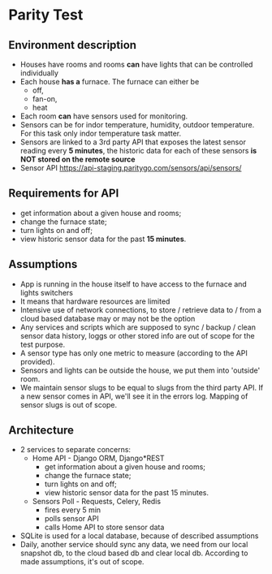 # Parity Test

## Environment description

* Houses have rooms and rooms __can__ have lights that can be controlled individually
* Each house __has a__ furnace. The furnace can either be
  * off,
  * fan-on,
  * heat
* Each room __can__ have sensors used for monitoring.
* Sensors can be for indor temperature, humidity, outdoor temperature.
 For this task only indor temperature task matter.
* Sensors are linked to a 3rd party API that exposes the latest sensor reading every __5 minutes__,
 the historic data for each of these sensors __is NOT stored on the remote source__
* Sensor API <https://api-staging.paritygo.com/sensors/api/sensors/>

## Requirements for API

* get information about a given house and rooms;
* change the furnace state;
* turn lights on and off;
* view historic sensor data for the past __15 minutes__.

## Assumptions

* App is running in the house itself to have access to the furnace and lights switchers
* It means that hardware resources are limited
* Intensive use of network connections, to store / retrieve data to / from a cloud based database
may or may not be the option
* Any services and scripts which are supposed to sync / backup / clean sensor data history, loggs or
 other stored info are out of scope for the test purpose.
* A sensor type has only one metric to measure (according to the API provided).
* Sensors and lights can be outside the house, we put them into 'outside' room.
* We maintain sensor slugs to be equal to slugs from the third party API.
 If a new sensor comes in API, we'll see it in the errors log.
 Mapping of sensor slugs is out of scope.

## Architecture

* 2 services to separate concerns:
  * Home API - Django ORM, Django*REST
    * get information about a given house and rooms;
    * change the furnace state;
    * turn lights on and off;
    * view historic sensor data for the past 15 minutes.
  * Sensors Poll - Requests, Celery, Redis
    * fires every 5 min
    * polls sensor API
    * calls Home API to store sensor data
* SQLite is used for a local database, because of described assumptions
* Daily, another service should sync any data, we need from our local snapshot db, to the cloud
 based db and clear local db. According to made assumptions, it's out of scope.
